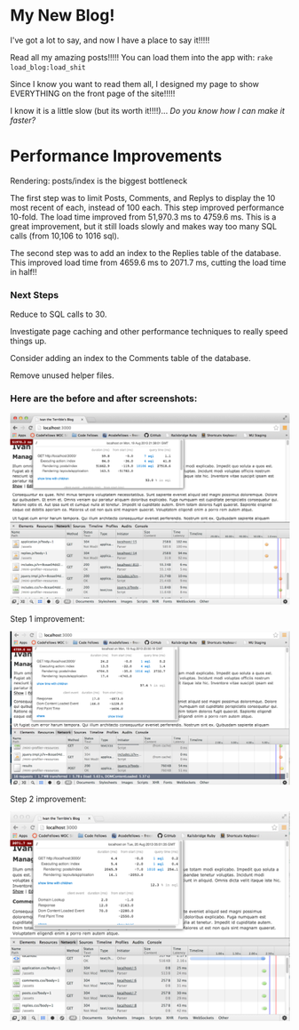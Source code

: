 # My New Blog!

I've got a lot to say, and now I have a place to say it!!!!!

Read all my amazing posts!!!!! You can load them into the app with: `rake load_blog:load_shit`

Since I know you want to read them all, I designed my page to show EVERYTHING on the front page of the site!!!!!

I know it is a little slow (but its worth it!!!!)... _Do you know how I can make it faster?_

# Performance Improvements

Rendering: posts/index is the biggest bottleneck

The first step was to limit Posts, Comments, and Replys to display the 10 most recent of each, instead of 100 each.  This step improved performance 10-fold.  The load time improved from  51,970.3 ms to 4759.6 ms.  This is a great improvement, but it still loads slowly and makes way too many SQL calls (from 10,106 to 1016 sql).

The second step was to add an index to the Replies table of the database.  This improved load time from 4659.6 ms to 2071.7 ms, cutting the load time in half!!

### Next Steps

Reduce to SQL calls to 30.

Investigate page caching and other performance techniques to really speed things up.

Consider adding an index to the Comments table of the database.

Remove unused helper files.


### Here are the before and after screenshots:

![Before](/lib/assets/ivanblog_before_mini_profiler.png)


Step 1 improvement:


![After](/lib/assets/ivanblog_after_part1.png)


Step 2 improvement:


![After2](/lib/assets/ivanblog_after_part2.png)

